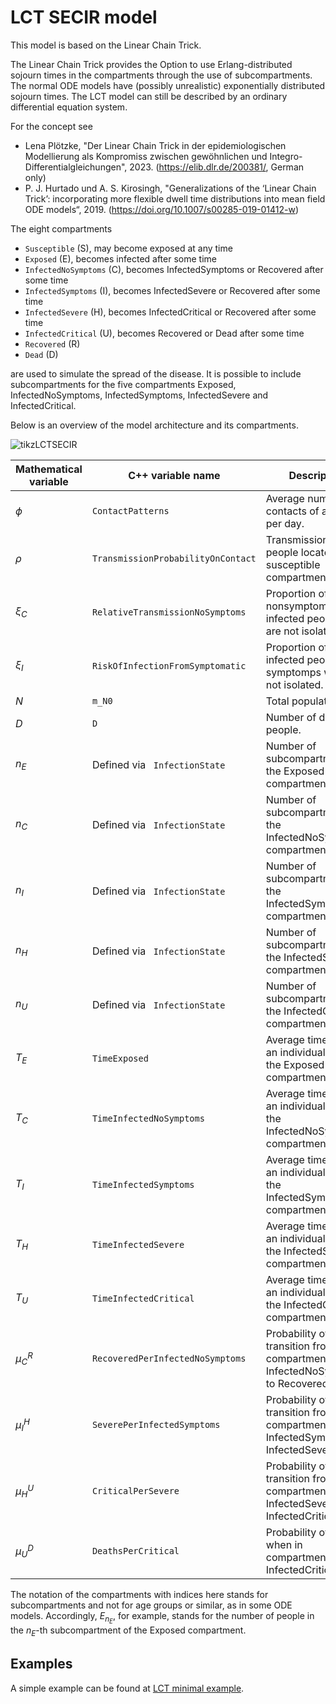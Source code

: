 # LCT SECIR model

This model is based on the Linear Chain Trick. 

The Linear Chain Trick provides the Option to use Erlang-distributed sojourn times in the compartments through the use of subcompartments. 
The normal ODE models have (possibly unrealistic) exponentially distributed sojourn times.
The LCT model can still be described by an ordinary differential equation system.

For the concept see 
- Lena Plötzke, "Der Linear Chain Trick in der epidemiologischen Modellierung als Kompromiss zwischen gewöhnlichen und Integro-Differentialgleichungen", 2023. (https://elib.dlr.de/200381/, German only)
- P. J. Hurtado und A. S. Kirosingh, "Generalizations of the ‘Linear Chain Trick’: incorporating more flexible dwell time distributions into mean field ODE models“, 2019. (https://doi.org/10.1007/s00285-019-01412-w)

The eight compartments 
- `Susceptible` (S), may become exposed at any time
- `Exposed` (E), becomes infected after some time
- `InfectedNoSymptoms` (C), becomes InfectedSymptoms or Recovered after some time
- `InfectedSymptoms` (I), becomes InfectedSevere or Recovered after some time
- `InfectedSevere` (H), becomes InfectedCritical or Recovered after some time
- `InfectedCritical` (U), becomes Recovered or Dead after some time
- `Recovered` (R)
- `Dead` (D)

are used to simulate the spread of the disease. 
It is possible to include subcompartments for the five compartments Exposed, InfectedNoSymptoms, InfectedSymptoms, InfectedSevere and InfectedCritical.

Below is an overview of the model architecture and its compartments.

![tikzLCTSECIR](https://github.com/SciCompMod/memilio/assets/70579874/e385f26c-5070-4655-9faf-eba753dc8e99)

| Mathematical variable                   | C++ variable name | Description |
|---------------------------- | --------------- | -------------------------------------------------------------------------------------------------- |
| $\phi$                      |  `ContactPatterns`               | Average number of contacts of a person per day. |
| $\rho$                      |  `TransmissionProbabilityOnContact`               | Transmission risk for people located in the susceptible compartments. |
| $\xi_{C}$               |  `RelativeTransmissionNoSymptoms`               | Proportion of nonsymptomatically infected people who are not isolated. |
| $\xi_{I}$               | `RiskOfInfectionFromSymptomatic`                | Proportion of infected people with symptomps who are not isolated. |
| $N$                         | `m_N0`   | Total population. |
| $D$                         |  `D`  | Number of death people. |
| $n_E$                         |  Defined via ` InfectionState`  | Number of subcompartments of the Exposed compartment. |
| $n_C$                         |  Defined via ` InfectionState`  | Number of subcompartments of the InfectedNoSymptoms compartment. |
| $n_I$                         |  Defined via ` InfectionState`  | Number of subcompartments of the InfectedSymptoms compartment. |
| $n_H$                         | Defined via ` InfectionState`  | Number of subcompartments of the InfectedSevere compartment.|
| $n_U$                         |  Defined via ` InfectionState`  | Number of subcompartments of the InfectedCritical compartment. |
| $T_E$                    |  `TimeExposed`               | Average time in days an individual stays in the Exposed compartment. |
| $T_C$                    |  `TimeInfectedNoSymptoms`               | Average time in days an individual stays in the InfectedNoSymptoms compartment. |
| $T_{I}$                    |  `TimeInfectedSymptoms`               | Average time  in days an individual stays in the InfectedSymptoms compartment. |
| $T_{H}$                       |  `TimeInfectedSevere`               | Average time in days an individual stays in the InfectedSevere compartment. |
| $T_{U}$                       |  `TimeInfectedCritical`               | Average time in days an individual stays in the InfectedCritical compartment. |
| $\mu_{C}^{R}$              |   `RecoveredPerInfectedNoSymptoms`              | Probability of transition from compartment InfectedNoSymptoms to Recovered. |  
| $\mu_{I}^{H}$              |   `SeverePerInfectedSymptoms`              | Probability of transition from compartment InfectedSymptoms to InfectedSevere. |
| $\mu_{H}^{U}$              |   `CriticalPerSevere`              | Probability of transition from compartment InfectedSevere to InfectedCritical. |  
| $\mu_{U}^{D}$              |   `DeathsPerCritical`              | Probability of dying when in compartment InfectedCritical. |   

The notation of the compartments with indices here stands for subcompartments and not for age groups or similar, as in some ODE models. Accordingly, $E_{n_E}$, for example, stands for the number of people in the $n_E$-th subcompartment of the Exposed compartment.


## Examples

A simple example can be found at [LCT minimal example](../../examples/lct_secir.cpp).

